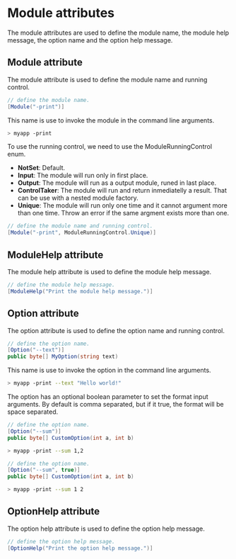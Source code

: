 # Module attributes

The module attributes are used to define the module name, the module help message, the option name and the option help message.

## Module attribute

The module attribute is used to define the module name and running control.

```csharp
// define the module name.
[Module("-print")]
```

This name is use to invoke the module in the command line arguments.
    
```bash
> myapp -print
```

To use the running control, we need to use the ModuleRunningControl enum.

- **NotSet**: Default.
- **Input**: The module will run only in first place.
- **Output**: The module will run as a output module, runed in last place.
- **ControlTaker**: The module will run and return inmediatelly a result. That can be use with a nested module factory.
- **Unique**: The module will run only one time and it cannot argument more than one time. Throw an error if the same argment exists more than one.

```csharp
// define the module name and running control.
[Module("-print", ModuleRunningControl.Unique)]
```

## ModuleHelp attribute

The module help attribute is used to define the module help message.

```csharp
// define the module help message.
[ModuleHelp("Print the module help message.")]
```

## Option attribute

The option attribute is used to define the option name and running control.

```csharp
// define the option name.
[Option("--text")]
public byte[] MyOption(string text)
```

This name is use to invoke the option in the command line arguments.
    
```bash
> myapp -print --text "Hello world!"
```

The option has an optional boolean parameter to set the format input arguments. By default is comma separated, but if it true, the format will be space separated.

```csharp
// define the option name.
[Option("--sum")]
public byte[] CustomOption(int a, int b)
```

```bash
> myapp -print --sum 1,2
```

```csharp
// define the option name.
[Option("--sum", true)]
public byte[] CustomOption(int a, int b)
```

```bash
> myapp -print --sum 1 2
```

## OptionHelp attribute

The option help attribute is used to define the option help message.

```csharp
// define the option help message.
[OptionHelp("Print the option help message.")]
```
